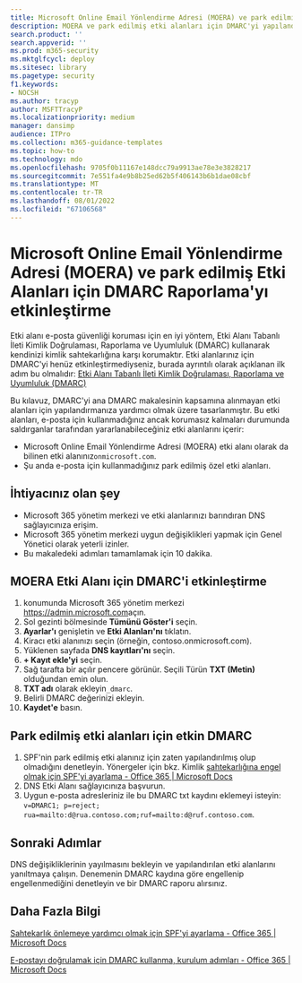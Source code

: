 ```yaml
---
title: Microsoft Online Email Yönlendirme Adresi (MOERA) ve park edilmiş Etki Alanları için DMARC Raporlama'yı etkinleştirme
description: MOERA ve park edilmiş etki alanları için DMARC'yi yapılandırma adımları.
search.product: ''
search.appverid: ''
ms.prod: m365-security
ms.mktglfcycl: deploy
ms.sitesec: library
ms.pagetype: security
f1.keywords:
- NOCSH
ms.author: tracyp
author: MSFTTracyP
ms.localizationpriority: medium
manager: dansimp
audience: ITPro
ms.collection: m365-guidance-templates
ms.topic: how-to
ms.technology: mdo
ms.openlocfilehash: 9705f0b11167e148dcc79a9913ae78e3e3828217
ms.sourcegitcommit: 7e551fa4e9b8b25ed62b5f406143b6b1dae08cbf
ms.translationtype: MT
ms.contentlocale: tr-TR
ms.lasthandoff: 08/01/2022
ms.locfileid: "67106568"
---
```

# <a name="how-to-enable-dmarc-reporting-for-microsoft-online-email-routing-address-moera-and-parked-domains"></a>Microsoft Online Email Yönlendirme Adresi (MOERA) ve park edilmiş Etki Alanları için DMARC Raporlama'yı etkinleştirme

Etki alanı e-posta güvenliği koruması için en iyi yöntem, Etki Alanı Tabanlı İleti Kimlik Doğrulaması, Raporlama ve Uyumluluk (DMARC) kullanarak kendinizi kimlik sahtekarlığına karşı korumaktır. Etki alanlarınız için DMARC'yi henüz etkinleştirmediyseniz, burada ayrıntılı olarak açıklanan ilk adım bu olmalıdır: [Etki Alanı Tabanlı İleti Kimlik Doğrulaması, Raporlama ve Uyumluluk (DMARC)](/microsoft-365/security/office-365-security/use-dmarc-to-validate-email)

Bu kılavuz, DMARC'yi ana DMARC makalesinin kapsamına alınmayan etki alanları için yapılandırmanıza yardımcı olmak üzere tasarlanmıştır. Bu etki alanları, e-posta için kullanmadığınız ancak korumasız kalmaları durumunda saldırganlar tarafından yararlanabileceğiniz etki alanlarını içerir:

- Microsoft Online Email Yönlendirme Adresi (MOERA) etki alanı olarak da bilinen etki alanınız`onmicrosoft.com`.
- Şu anda e-posta için kullanmadığınız park edilmiş özel etki alanları.

## <a name="what-youll-need"></a>İhtiyacınız olan şey

- Microsoft 365 yönetim merkezi ve etki alanlarınızı barındıran DNS sağlayıcınıza erişim.
- Microsoft 365 yönetim merkezi uygun değişiklikleri yapmak için Genel Yönetici olarak yeterli izinler.
- Bu makaledeki adımları tamamlamak için 10 dakika.

## <a name="activate-dmarc-for-moera-domain"></a>MOERA Etki Alanı için DMARC'i etkinleştirme

1. konumunda Microsoft 365 yönetim merkezi <https://admin.microsoft.com>açın.
1. Sol gezinti bölmesinde **Tümünü Göster'i** seçin.
1. **Ayarlar'ı** genişletin ve **Etki Alanları'nı** tıklatın.
1. Kiracı etki alanınızı seçin (örneğin, contoso.onmicrosoft.com).
1. Yüklenen sayfada **DNS kayıtları'nı** seçin.
1. **+ Kayıt ekle'yi** seçin.
1. Sağ tarafta bir açılır pencere görünür. Seçili Türün **TXT (Metin)** olduğundan emin olun.
1. **TXT adı** olarak ekleyin`_dmarc`.
1. Belirli DMARC değerinizi ekleyin.
1. **Kaydet'e** basın.

## <a name="active-dmarc-for-parked-domains"></a>Park edilmiş etki alanları için etkin DMARC

1. SPF'nin park edilmiş etki alanınız için zaten yapılandırılmış olup olmadığını denetleyin. Yönergeler için bkz. Kimlik [sahtekarlığına engel olmak için SPF'yi ayarlama - Office 365 | Microsoft Docs](/microsoft-365/security/office-365-security/set-up-spf-in-office-365-to-help-prevent-spoofing#how-to-handle-subdomains)
1. DNS Etki Alanı sağlayıcınıza başvurun.
1. Uygun e-posta adresleriniz ile bu DMARC txt kaydını eklemeyi isteyin: `v=DMARC1; p=reject; rua=mailto:d@rua.contoso.com;ruf=mailto:d@ruf.contoso.com`.

## <a name="next-steps"></a>Sonraki Adımlar

DNS değişikliklerinin yayılmasını bekleyin ve yapılandırılan etki alanlarını yanıltmaya çalışın. Denemenin DMARC kaydına göre engellenip engellenmediğini denetleyin ve bir DMARC raporu alırsınız.

## <a name="more-information"></a>Daha Fazla Bilgi

[Sahtekarlık önlemeye yardımcı olmak için SPF'yi ayarlama - Office 365 | Microsoft Docs](/microsoft-365/security/office-365-security/set-up-spf-in-office-365-to-help-prevent-spoofing)

[E-postayı doğrulamak için DMARC kullanma, kurulum adımları - Office 365 | Microsoft Docs](/microsoft-365/security/office-365-security/use-dmarc-to-validate-email)
